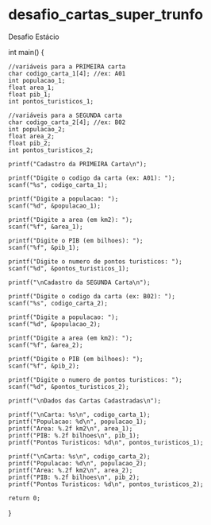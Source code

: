 # desafio_cartas_super_trunfo
Desafio Estácio

int main() {

    //variáveis para a PRIMEIRA carta
    char codigo_carta_1[4]; //ex: A01
    int populacao_1;
    float area_1;
    float pib_1;
    int pontos_turisticos_1;

    //variáveis para a SEGUNDA carta
    char codigo_carta_2[4]; //ex: B02
    int populacao_2;
    float area_2;
    float pib_2;
    int pontos_turisticos_2;

    printf("Cadastro da PRIMEIRA Carta\n");

    printf("Digite o codigo da carta (ex: A01): ");
    scanf("%s", codigo_carta_1);

    printf("Digite a populacao: ");
    scanf("%d", &populacao_1);

    printf("Digite a area (em km2): ");
    scanf("%f", &area_1);

    printf("Digite o PIB (em bilhoes): ");
    scanf("%f", &pib_1);

    printf("Digite o numero de pontos turisticos: ");
    scanf("%d", &pontos_turisticos_1);

    printf("\nCadastro da SEGUNDA Carta\n");

    printf("Digite o codigo da carta (ex: B02): ");
    scanf("%s", codigo_carta_2);

    printf("Digite a populacao: ");
    scanf("%d", &populacao_2);

    printf("Digite a area (em km2): ");
    scanf("%f", &area_2);

    printf("Digite o PIB (em bilhoes): ");
    scanf("%f", &pib_2);

    printf("Digite o numero de pontos turisticos: ");
    scanf("%d", &pontos_turisticos_2);

    printf("\nDados das Cartas Cadastradas\n");

    printf("\nCarta: %s\n", codigo_carta_1);
    printf("Populacao: %d\n", populacao_1);
    printf("Area: %.2f km2\n", area_1);
    printf("PIB: %.2f bilhoes\n", pib_1);
    printf("Pontos Turisticos: %d\n", pontos_turisticos_1);

    printf("\nCarta: %s\n", codigo_carta_2);
    printf("Populacao: %d\n", populacao_2);
    printf("Area: %.2f km2\n", area_2);
    printf("PIB: %.2f bilhoes\n", pib_2);
    printf("Pontos Turisticos: %d\n", pontos_turisticos_2);

    return 0;
}
